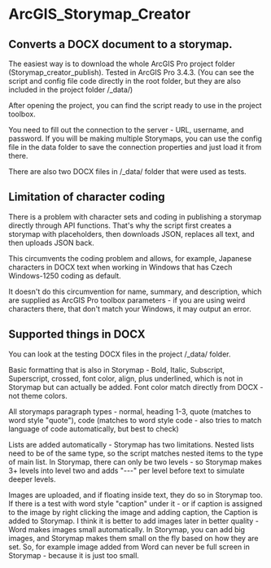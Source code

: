 # ArcGIS_Storymap_Creator
## Converts a DOCX document to a storymap.

The easiest way is to download the whole ArcGIS Pro project folder (Storymap_creator_publish). Tested in ArcGIS Pro 3.4.3. (You can see the script and config file code directly in the root folder, but they are also included in the project folder /_data/)

After opening the project, you can find the script ready to use in the project toolbox.

You need to fill out the connection to the server - URL, username, and password. If you will be making multiple Storymaps, you can use the config file in the data folder to save the connection properties and just load it from there. 

There are also two DOCX files in /_data/ folder that were used as tests.


## Limitation of character coding
There is a problem with character sets and coding in publishing a storymap directly through API functions. That's why the script first creates a storymap with placeholders, then downloads JSON, replaces all text, and then uploads JSON back. 

This circumvents the coding problem and allows, for example, Japanese characters in DOCX text when working in Windows that has Czech Windows-1250 coding as default.

It doesn't do this circumvention for name, summary, and description, which are supplied as ArcGIS Pro toolbox parameters - if you are using weird characters there, that don't match your Windows, it may output an error.
 
## Supported things in DOCX
You can look at the testing DOCX files in the project /_data/ folder.

Basic formatting that is also in Storymap - Bold, Italic, Subscript, Superscript, crossed, font color, align, plus underlined, which is not in Storymap but can actually be added. Font color match directly from DOCX - not theme colors.

All storymaps paragraph types - normal, heading 1-3, quote (matches to word style "quote"), code (matches to word style code - also tries to match language of code automatically, but best to check)

Lists are added automatically - Storymap has two limitations. Nested lists need to be of the same type, so the script matches nested items to the type of main list. In Storymap, there can only be two levels - so Storymap makes 3+ levels into level two and adds "---" per level before text to simulate deeper levels.

Images are uploaded, and if floating inside text, they do so in Storymap too. If there is a test with word style "caption" under it - or if caption is assigned to the image by right clicking the image and adding caption, the Caption is added to Storymap. I think it is better to add images later in better quality - Word makes images small automatically. In Storymap, you can add big images, and Storymap makes them small on the fly based on how they are set. So, for example image added from Word can never be full screen in Storymap - because it is just too small.
